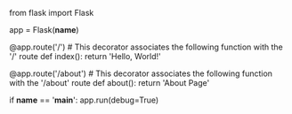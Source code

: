 from flask import Flask

app = Flask(__name__)

@app.route('/')  # This decorator associates the following function with the '/' route
def index():
    return 'Hello, World!'

@app.route('/about')  # This decorator associates the following function with the '/about' route
def about():
    return 'About Page'

if __name__ == '__main__':
    app.run(debug=True)

